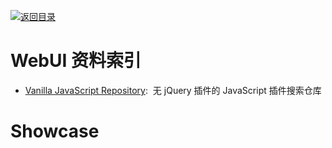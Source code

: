 [![返回目录](https://parg.co/UGo)](https://parg.co/b4z) 


 


 


 



# WebUI 资料索引



- [Vanilla JavaScript Repository](http://www.vanillalist.com/):  无 jQuery 插件的 JavaScript 插件搜索仓库



# Showcase